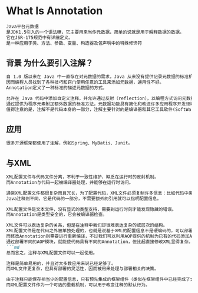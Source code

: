 # What Is Annotation
```md
Java平台元数据
是JDK1.5引入的一个语法糖，它主要用来当作元数据，简单的说就是用于解释数据的数据。
它在JSR-175规范中有详细定义。
是一种应用于类、方法、参数、变量、构造器及包声明中的特殊修饰符
```
## 背景 为什么要引入注解？
```md
自 1.0 版以来在 Java 中一直存在对元数据的需求，Java 从来没有提供记录元数据的标准机制，
因而编程人员找到了各种技巧和窍门使用任意的工具来添加元数据，通用性不好。
Annotation定义了一种标准的描述元数据的方式。
```
```md
允许在 Java 代码中添加自定义注释，并允许通过反射（reflection），以编程方式访问元数据注释。
通过提供为程序元素附加额外数据的标准方法，元数据功能具有简化和改进许多应用程序开发领域的潜在能力。
值得注意的是，注解不是代码本身的一部分，注解主要针对的是编译器和其它工具软件(SoftWare tool)。
```
## 应用
```md
很多开源框架都使用了注解，例如Spring、MyBatis、Junit。
```
## 与XML
```md
XML配置文件与代码文件分离，不利于一致性维护，缺乏在运行时的反射机制。
而Annotation与代码一起被编译器处理，并能够在运行时访问。 

通常XML配置文件都很复杂而且冗长，为了配置代码，XML文件必须复制许多信息：比如代码中类名字和方法名字。
Java注释则不同，它是代码的一部分，不需要额外的引用就可以指明配置信息。 

XML配置文件是文本文件，没有显式的类型支持，需要到运行时刻才能发现隐藏的错误。
而Annotation是类型安全的，它会被编译器检查。   

XML文件可以表达复杂的关系，但是在注释中我们却很难表达复杂的或层次的结构。 
XML配置文件是在代码之外被单独处理的，也就是说基于XML的配置信息不是硬编码的，可以部署的时候进行修改。
而修改Annotation则需要进行重新编译，不过我们可以利用AOP提供的机制为已有的代码添加Annotation。
通过部署不同的AOP模块，就能使代码具有不同的Annotation，但比起直接修改XML显得复杂。 
```md
总而言之，注释与XML配置文件可以一起使用。

注释是简单易用的，并且对大多数应用来说已经足够了。
而XML文件更复杂，但具有部署的灵活性，因而被用来处理与部署相关的决策。

由于注释只能保存相当少的配置信息，只有预先集成的框架组件（类似在框架组件中已经完成了大多数预备工作）可以广泛地把注释作为配置选项。
而XML配置文件作为一个可选的重载机制，可以用于改变注释的默认行为。
```
